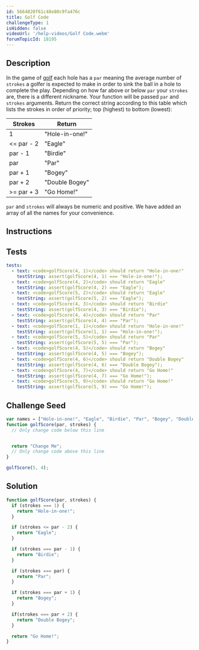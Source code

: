 ```yaml
---
id: 5664820f61c48e80c9fa476c
title: Golf Code
challengeType: 1
isHidden: false
videoUrl: '/help-videos/Golf Code.webm'
forumTopicId: 18195
---
```


## Description
<section id='description'>
In the game of <a href="https://en.wikipedia.org/wiki/Golf" target="_blank">golf</a> each hole has a <code>par</code> meaning the average number of <code>strokes</code> a golfer is expected to make in order to sink the ball in a hole to complete the play. Depending on how far above or below <code>par</code> your <code>strokes</code> are, there is a different nickname.
Your function will be passed <code>par</code> and <code>strokes</code> arguments. Return the correct string according to this table which lists the strokes in order of priority; top (highest) to bottom (lowest):
<table class="table table-striped"><thead><tr><th>Strokes</th><th>Return</th></tr></thead><tbody><tr><td>1</td><td>"Hole-in-one!"</td></tr><tr><td>&lt;= par - 2</td><td>"Eagle"</td></tr><tr><td>par - 1</td><td>"Birdie"</td></tr><tr><td>par</td><td>"Par"</td></tr><tr><td>par + 1</td><td>"Bogey"</td></tr><tr><td>par + 2</td><td>"Double Bogey"</td></tr><tr><td>&gt;= par + 3</td><td>"Go Home!"</td></tr></tbody></table>
<code>par</code> and <code>strokes</code> will always be numeric and positive. We have added an array of all the names for your convenience.
</section>

## Instructions
<section id='instructions'>

</section>

## Tests
<section id='tests'>

```yml
tests:
  - text: <code>golfScore(4, 1)</code> should return "Hole-in-one!"
    testString: assert(golfScore(4, 1) === "Hole-in-one!");
  - text: <code>golfScore(4, 2)</code> should return "Eagle"
    testString: assert(golfScore(4, 2) === "Eagle");
  - text: <code>golfScore(5, 2)</code> should return "Eagle"
    testString: assert(golfScore(5, 2) === "Eagle");
  - text: <code>golfScore(4, 3)</code> should return "Birdie"
    testString: assert(golfScore(4, 3) === "Birdie");
  - text: <code>golfScore(4, 4)</code> should return "Par"
    testString: assert(golfScore(4, 4) === "Par");
  - text: <code>golfScore(1, 1)</code> should return "Hole-in-one!"
    testString: assert(golfScore(1, 1) === "Hole-in-one!");
  - text: <code>golfScore(5, 5)</code> should return "Par"
    testString: assert(golfScore(5, 5) === "Par");
  - text: <code>golfScore(4, 5)</code> should return "Bogey"
    testString: assert(golfScore(4, 5) === "Bogey");
  - text: <code>golfScore(4, 6)</code> should return "Double Bogey"
    testString: assert(golfScore(4, 6) === "Double Bogey");
  - text: <code>golfScore(4, 7)</code> should return "Go Home!"
    testString: assert(golfScore(4, 7) === "Go Home!");
  - text: <code>golfScore(5, 9)</code> should return "Go Home!"
    testString: assert(golfScore(5, 9) === "Go Home!");

```

</section>

## Challenge Seed
<section id='challengeSeed'>

<div id='js-seed'>

```js
var names = ["Hole-in-one!", "Eagle", "Birdie", "Par", "Bogey", "Double Bogey", "Go Home!"];
function golfScore(par, strokes) {
  // Only change code below this line


  return "Change Me";
  // Only change code above this line
}

golfScore(5, 4);
```

</div>



</section>

## Solution
<section id='solution'>


```js
function golfScore(par, strokes) {
  if (strokes === 1) {
    return "Hole-in-one!";
  }

  if (strokes <= par - 2) {
    return "Eagle";
  }

  if (strokes === par - 1) {
    return "Birdie";
  }

  if (strokes === par) {
    return "Par";
  }

  if (strokes === par + 1) {
    return "Bogey";
  }

  if(strokes === par + 2) {
    return "Double Bogey";
  }

  return "Go Home!";
}
```

</section>
